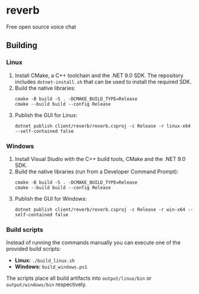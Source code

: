 # reverb
Free open source voice chat

## Building

### Linux

1. Install CMake, a C++ toolchain and the .NET 9.0 SDK. The repository includes `dotnet-install.sh` that can be used to install the required SDK.
2. Build the native libraries:
   ```
   cmake -B build -S . -DCMAKE_BUILD_TYPE=Release
   cmake --build build --config Release
   ```
3. Publish the GUI for Linux:
   ```
   dotnet publish client/reverb/reverb.csproj -c Release -r linux-x64 --self-contained false
   ```

### Windows

1. Install Visual Studio with the C++ build tools, CMake and the .NET 9.0 SDK.
2. Build the native libraries (run from a Developer Command Prompt):
   ```
   cmake -B build -S . -DCMAKE_BUILD_TYPE=Release
   cmake --build build --config Release
   ```
3. Publish the GUI for Windows:
   ```
   dotnet publish client/reverb/reverb.csproj -c Release -r win-x64 --self-contained false
   ```

### Build scripts

Instead of running the commands manually you can execute one of the provided build scripts:

* **Linux:** `./build_linux.sh`
* **Windows:** `build_windows.ps1`

The scripts place all build artifacts into `output/linux/bin` or `output/windows/bin` respectively.
